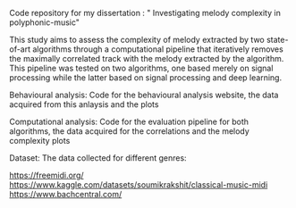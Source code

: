 
Code repository for my dissertation : " Investigating melody complexity in polyphonic-music" 


This study aims to assess the complexity of melody extracted by two state-of-art algorithms through a computational pipeline that iteratively removes 
the maximally correlated track with the melody extracted by the algorithm. This pipeline was tested on two algorithms, 
one based merely on signal processing while the latter based on signal processing and deep learning.


Behavioural analysis: Code for the behavioural analysis website, the data acquired from this anlaysis and the plots

Computational analysis: Code for the evaluation pipeline for both algorithms, the data acquired for the correlations and the melody complexity plots

Dataset: The data collected for different genres:

https://freemidi.org/
https://www.kaggle.com/datasets/soumikrakshit/classical-music-midi
https://www.bachcentral.com/
